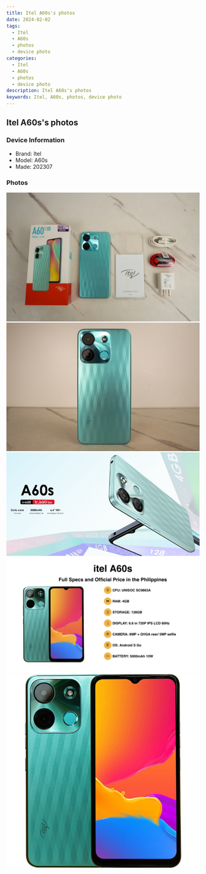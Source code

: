 ```yaml
---
title: Itel A60s's photos
date: 2024-02-02
tags: 
  - Itel
  - A60s
  - photos
  - device photo
categories: 
  - Itel
  - A60s
  - photos
  - device photo
description: Itel A60s's photos
keywords: Itel, A60s, photos, device photo
---
```


## Itel A60s's photos

### Device Information

- Brand: Itel
- Model: A60s
- Made: 202307

### Photos

![/images/best-assets/devices/itel/itel-a60s/1.jpg](/images/best-assets/devices/itel/itel-a60s/1.jpg)
![/images/best-assets/devices/itel/itel-a60s/2.jpg](/images/best-assets/devices/itel/itel-a60s/2.jpg)
![/images/best-assets/devices/itel/itel-a60s/3.jpg](/images/best-assets/devices/itel/itel-a60s/3.jpg)
![/images/best-assets/devices/itel/itel-a60s/4.jpg](/images/best-assets/devices/itel/itel-a60s/4.jpg)
![/images/best-assets/devices/itel/itel-a60s/5.jpg](/images/best-assets/devices/itel/itel-a60s/5.jpg)
